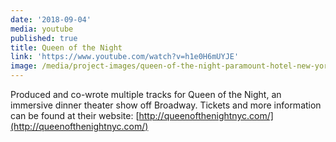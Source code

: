 ```yaml
---
date: '2018-09-04'
media: youtube
published: true
title: Queen of the Night
link: 'https://www.youtube.com/watch?v=h1e0H6mUYJE'
image: /media/project-images/queen-of-the-night-paramount-hotel-new-york.jpg
---
```

Produced and co-wrote multiple tracks for Queen of the Night, an immersive dinner theater show off Broadway. Tickets and more information can be found at their website: [http://queenofthenightnyc.com/](http://queenofthenightnyc.com/)
